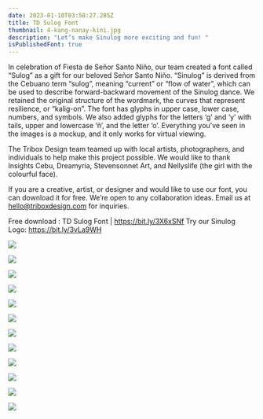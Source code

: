 ```yaml
---
date: 2023-01-10T03:58:27.285Z
title: TD Sulog Font
thumbnail: 4-kang-nanay-kini.jpg
description: "Let’s make Sinulog more exciting and fun! "
isPublishedFont: true
---
```

In celebration of Fiesta de Señor Santo Niño, our team created a font called “Sulog” as a gift for our beloved Señor Santo Niño. “Sinulog” is derived from the Cebuano term “sulog”, meaning “current” or “flow of water”, which can be used to describe forward-backward movement of the Sinulog dance. We retained the original structure of the wordmark, the curves that represent resilience, or “kalig-on”. The font has glyphs in upper case, lower case, numbers, and symbols. We also added glyphs for the letters ‘g’ and ‘y’ with tails, upper and lowercase ‘ñ’, and the letter ‘o’. Everything you’ve seen in the images is a mockup, and it only works for virtual viewing.

The Tribox Design team teamed up with local artists, photographers, and individuals to help make this project possible. We would like to thank Insights Cebu, Dreamyria, Stevensonnet Art, and Nellyslife (the girl with the colourful face).

If you are a creative, artist, or designer and would like to use our font, you can download it for free. We’re open to any collaboration ideas. Email us at hello@triboxdesign.com for inquiries.

Free download : TD Sulog Font | https://bit.ly/3X6xSNf
Try our Sinulog Logo: https://bit.ly/3vLa9WH

![](0-cover.jpg)

![](1-0.jpg)

![](2-1.jpg)

![](2-intro-copy.jpg)

![](3-a-z.jpg)

![](3-a-z-copy.jpg)

![](4-1-pit-sesnor.jpg)

![](4-kang-nanay-kini.jpg)

![](5-mossyagit-og-kusgoo_.jpg)

![](6-pritit.jpg)

![](7-queen.jpg)

![](8-sinulog-history.jpg)